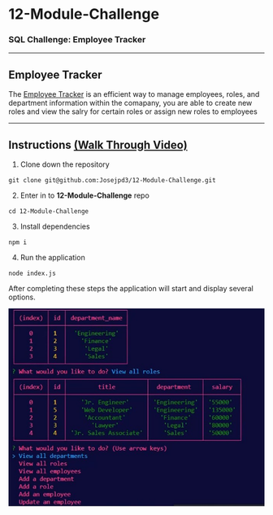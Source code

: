 # 12-Module-Challenge
### SQL Challenge: Employee Tracker

---

## Employee Tracker

The [Employee Tracker](https://watch.screencastify.com/v/yagvUntkjU6txHw2Fv3j) is an efficient way to manage employees, roles, and department information within the comapany, you are able to create new roles and view the salry for certain roles or assign new roles to employees

---

## Instructions [(Walk Through Video)](https://watch.screencastify.com/v/yagvUntkjU6txHw2Fv3j) 

1. Clone down the repository
```
git clone git@github.com:Josejpd3/12-Module-Challenge.git
```
2. Enter in to **12-Module-Challenge** repo
```
cd 12-Module-Challenge
```
3. Install dependencies
```
npm i
```
4. Run the application
```
node index.js
```


After completing these steps the application will start and display several options.

![Employee Tracker Screenshot](./imgs/employeeTracker-screenshot.jpg)
